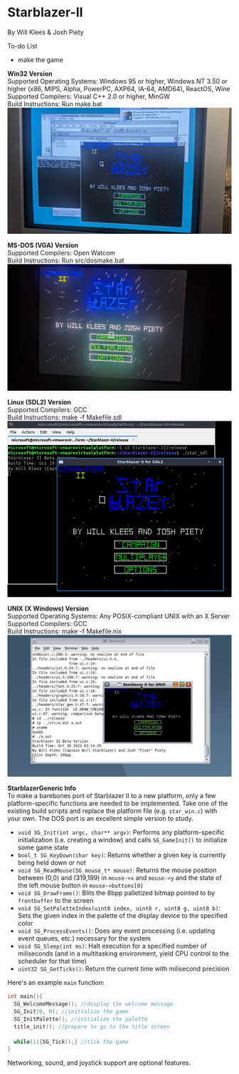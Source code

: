# Starblazer-II
By Will Klees & Josh Piety

To-do List
- make the game

**Win32 Version**  
Supported Operating Systems: Windows 95 or higher, Windows NT 3.50 or higher (x86, MIPS, Alpha, PowerPC, AXP64, IA-64, AMD64), ReactOS, Wine  
Supported Compilers: Visual C++ 2.0 or higher, MinGW  
Build Instructions: Run make.bat 
![image info](pics/win32.jpg) 

**MS-DOS (VGA) Version**  
Supported Compilers: Open Watcom  
Build Instructions: Run src/dosmake.bat
![image info](pics/dos.jpg)

**Linux (SDL2) Version**  
Supported Compilers: GCC  
Build Instructions: make -f Makefile.sdl
![image info](pics/sdl.png)  

**UNIX (X Windows) Version**  
Supported Operating Systems: Any POSIX-compliant UNIX with an X Server  
Supported Compilers: GCC  
Build Instructions: make -f Makefile.nix
![image info](pics/x.png)

**StarblazerGeneric Info**  
To make a barebones port of Starblazer II to a new platform, only a few platform-specific functions are needed to be implemented. Take one of the existing build scripts and replace the platform file (e.g. ``star_win.c``) with your own. The DOS port is an excellent simple version to study.
- ``void SG_Init(int argc, char** argv)``: Performs any platform-specific initialization (i.e. creating a window) and calls ``SG_GameInit()`` to initialize some game state
- ``bool_t SG_KeyDown(char key)``: Returns whether a given key is currently being held down or not
- ``void SG_ReadMouse(SG_mouse_t* mouse)``: Returns the mouse position between (0,0) and (319,199) in ``mouse->x`` and ``mouse->y`` and the state of the left mouse button in ``mouse->buttons[0]``
- ``void SG_DrawFrame()``: Blits the 8bpp palletized bitmap pointed to by ``frontbuffer`` to the screen
- ``void SG_SetPaletteIndex(uint8 index, uint8 r, uint8 g, uint8 b)``: Sets the given index in the palette of the display device to the specified color
- ``void SG_ProcessEvents()``: Does any event processing (i.e. updating event queues, etc.) necessary for the system
- ``void SG_Sleep(int ms)``: Halt execution for a specified number of miliseconds (and in a multitasking environment, yield CPU control to the scheduler for that time)
- ``uint32 SG_GetTicks()``: Return the current time with milisecond precision

Here's an example ``main`` function:
```c
int main(){
  SG_WelcomeMessage(); //display the welcome message
  SG_Init(0, 0); //initialize the game
  SG_InitPalette(); //initialize the palette
  title_init(); //prepare to go to the title screen

  while(1){SG_Tick();} //tick the game
}
```

Networking, sound, and joystick support are optional features.
